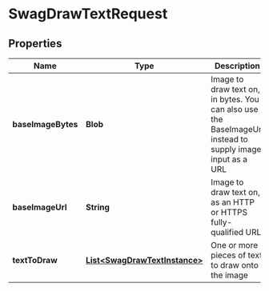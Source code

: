 
# SwagDrawTextRequest

## Properties
Name | Type | Description | Notes
------------ | ------------- | ------------- | -------------
**baseImageBytes** | **Blob** | Image to draw text on, in bytes.  You can also use the BaseImageUrl instead to supply image input as a URL |  [optional]
**baseImageUrl** | **String** | Image to draw text on, as an HTTP or HTTPS fully-qualified URL |  [optional]
**textToDraw** | [**List&lt;SwagDrawTextInstance&gt;**](SwagDrawTextInstance.md) | One or more pieces of text to draw onto the image |  [optional]



